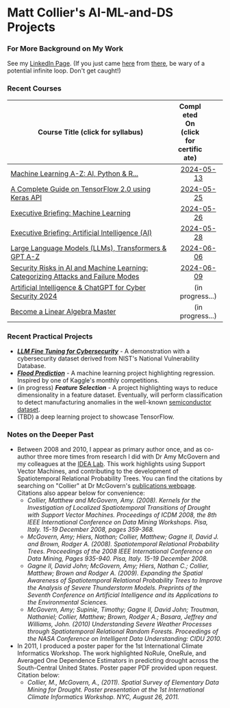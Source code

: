# Matt Collier's AI-ML-and-DS Projects

### For More Background on My Work

See my [LinkedIn Page](https://www.linkedin.com/in/matthew-collier-aa70167/). (If you just came [here](https://github.com/mcStargazer/AI-ML-and-DS/blob/main/README.md) from [there](https://www.linkedin.com/in/matthew-collier-aa70167/), be wary of a potential infinite loop. Don't get caught!)

### Recent Courses

| Course Title (click for syllabus) | <div style="width:60px">Completed On (click for certificate)</div> |
|-------------| :---: |
| [Machine Learning A-Z: AI, Python & R...](https://www.udemy.com/course/machinelearning/learn/lecture/35617946?start=1#overview) | [2024-05-13](https://www.udemy.com/certificate/UC-a021173a-48e8-4361-bc88-f45206995b76/) |
| [A Complete Guide on TensorFlow 2.0 using Keras API](https://community.superdatascience.com/c/tensorflow-keras-api/) | [2024-05-25](https://credsverse.com/credentials/14089047-13b7-4346-b274-4f9dd5a30ba1) |
| [Executive Briefing: Machine Learning](https://community.superdatascience.com/c/executive-ml/) | [2024-05-26](https://credsverse.com/credentials/36d89d19-2df1-4c11-ba1f-1a8fc5971cd4) |
| [Executive Briefing: Artificial Intelligence (AI)](https://community.superdatascience.com/c/executive-ai/) |  [2024-05-28](https://credsverse.com/credentials/3acf295a-10fd-4ef2-8b59-613ff256a214) |
| [Large Language Models (LLMs), Transformers & GPT A-Z](https://community.superdatascience.com/c/llm-gpt/) | [2024-06-06](https://credsverse.com/credentials/8de678ae-f5cf-4f8c-b183-8e8f06662042) |
| [Security Risks in AI and Machine Learning: Categorizing Attacks and Failure Modes](https://www.linkedin.com/learning/security-risks-in-ai-and-machine-learning-categorizing-attacks-and-failure-modes/) | [2024-06-09](https://www.linkedin.com/learning/certificates/188f0196790fac74aa8fe0bb68991319e26ba0175099e22d80f2a0de356de335) |
| [Artificial Intelligence & ChatGPT for Cyber Security 2024](https://www.udemy.com/course/artificial-intelligence-chatgpt-for-cyber-security-2024/) | (in progress...) |
| [Become a Linear Algebra Master](https://www.udemy.com/course/linear-algebra-course/) | (in progress...) |

### Recent Practical Projects
* [_**LLM Fine Tuning for Cybersecurity**_](https://colab.research.google.com/drive/1OFP94l0Btxma-NqYthc5_Jv1f5UQx1s3?usp=sharing) - A demonstration with a cybersecurity dataset derived from NIST's National Vulnerability Database.
* [_**Flood Prediction**_](https://colab.research.google.com/drive/1DMYd0Bffts5P7kARmYJKKCzqpQaDDYGe?usp=sharing) - A machine learning project highlighting regression. Inspired by one of Kaggle's monthly competitions.
* (in progress) _**Feature Selection**_ - A project highlighting ways to reduce dimensionality in a feature dataset. Eventually, will perform classification to detect manufacturing anomalies in the well-known [semiconductor dataset](https://www.kaggle.com/datasets/paresh2047/uci-semcom).
* (TBD) a deep learning project to showcase TensorFlow.

### Notes on the Deeper Past
* Between 2008 and 2010, I appear as primary author once, and as co-author three more times from research I did with Dr Amy McGovern and my colleagues at the [IDEA Lab](https://www.mcgovern-fagg.org/idea/). This work highlights using Support Vector Machines, and contributing to the development of Spatiotemporal Relational Probability Trees. You can find the citations by searching on "Collier" at Dr McGovern's [publications webpage](https://mcgovern-fagg.org/amy/publications/). Citations also appear below for convenience:
  * *Collier, Matthew and McGovern, Amy. (2008). Kernels for the Investigation of Localized Spatiotemporal Transitions of Drought with Support Vector Machines. Proceedings of ICDM 2008, the 8th IEEE International Conference on Data Mining Workshops. Pisa, Italy. 15-19 December 2008, pages 359-368.*
  * *McGovern, Amy; Hiers, Nathan; Collier, Matthew; Gagne II, David J. and Brown, Rodger A. (2008). Spatiotemporal Relational Probability Trees. Proceedings of the 2008 IEEE International Conference on Data Mining, Pages 935-940. Pisa, Italy. 15-19 December 2008.*
  * *Gagne II, David John; McGovern, Amy; Hiers, Nathan C.; Collier, Matthew; Brown and Rodger A. (2009). Expanding the Spatial Awareness of Spatiotemporal Relational Probability Trees to Improve the Analysis of Severe Thunderstorm Models. Preprints of the Seventh Conference on Artificial Intelligence and its Applications to the Environmental Sciences.*
  * *McGovern, Amy; Supinie, Timothy; Gagne II, David John; Troutman, Nathaniel; Collier, Matthew; Brown, Rodger A.; Basara, Jeffrey and Williams, John. (2010) Understanding Severe Weather Processes through Spatiotemporal Relational Random Forests. Proceedings of the NASA Conference on Intelligent Data Understanding: CIDU 2010.*
* In 2011, I produced a poster paper for the 1st International Climate Informatics Workshop. The work highlighted NoRule, OneRule, and Averaged One Dependence Estimators in predicting drought across the South-Central United States. Poster paper PDF provided upon request. Citation below:
  * *Collier, M., McGovern, A., (2011). Spatial Survey of Elementary Data Mining for Drought. Poster presentation at the 1st International Climate Informatics Workshop. NYC, August 26, 2011.*
